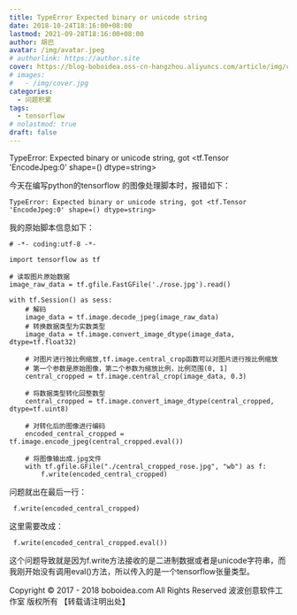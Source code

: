 ```yaml
---
title: TypeError Expected binary or unicode string
date: 2018-10-24T18:16:00+08:00
lastmod: 2021-09-28T18:16:00+08:00
author: 胡巴
avatar: /img/avatar.jpeg
# authorlink: https://author.site
cover: https://blog-boboidea.oss-cn-hangzhou.aliyuncs.com/article/img/cover.jpg
# images:
#   - /img/cover.jpg
categories:
  - 问题积累
tags:
  - tensorflow
# nolastmod: true
draft: false
---
```


TypeError: Expected binary or unicode string, got <tf.Tensor 'EncodeJpeg:0' shape=() dtype=string>

<!--more-->

今天在编写python的tensorflow 的图像处理脚本时，报错如下：

    TypeError: Expected binary or unicode string, got <tf.Tensor 'EncodeJpeg:0' shape=() dtype=string>

我的原始脚本信息如下：

    # -*- coding:utf-8 -*-

    import tensorflow as tf

    # 读取图片原始数据
    image_raw_data = tf.gfile.FastGFile('./rose.jpg').read()

    with tf.Session() as sess:
        # 解码
        image_data = tf.image.decode_jpeg(image_raw_data)
        # 转换数据类型为实数类型
        image_data = tf.image.convert_image_dtype(image_data, dtype=tf.float32)

        # 对图片进行按比例缩放,tf.image.central_crop函数可以对图片进行按比例缩放
        # 第一个参数是原始图像，第二个参数为缩放比例，比例范围(0, 1]
        central_cropped = tf.image.central_crop(image_data, 0.3)

        # 将数据类型转化回整数型
        central_cropped = tf.image.convert_image_dtype(central_cropped, dtype=tf.uint8)

        # 对转化后的图像进行编码
        encoded_central_cropped = tf.image.encode_jpeg(central_cropped.eval())

        # 将图像输出成.jpg文件
        with tf.gfile.GFile("./central_cropped_rose.jpg", "wb") as f:
            f.write(encoded_central_cropped)

问题就出在最后一行：

     f.write(encoded_central_cropped)

这里需要改成：

     f.write(encoded_central_cropped.eval())

这个问题导致就是因为f.write方法接收的是二进制数据或者是unicode字符串，而我刚开始没有调用eval()方法，所以传入的是一个tensorflow张量类型。

<!--declare-declare-->

Copyright &copy; 2017 - 2018 boboidea.com All Rights Reserved 波波创意软件工作室 版权所有 【转载请注明出处】
